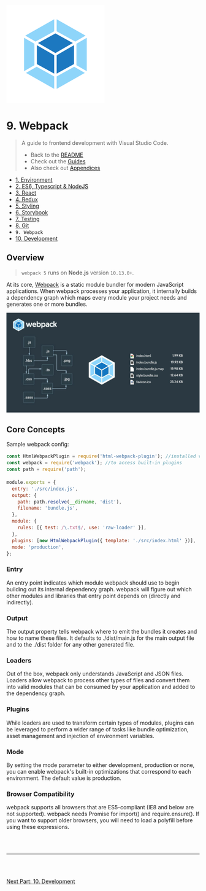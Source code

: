 <img
style="height: 256px"
height="256"
src="../assets/logos/webpack.png"
/>

# 9. Webpack

> A guide to frontend development with Visual Studio Code.
>
> - Back to the [README](../../README.md)
> - Check out the [Guides](./guides/CryptoCharts.md)
> - Also check out [Appendices](./appendix/CodingStandards.md)

- [1. Environment](./1-Environment.md)
- [2. ES6, Typescript & NodeJS](./2-Javascript.md)
- [3. React](./3-React.md)
- [4. Redux](./4-Redux.md)
- [5. Styling](./5-Styling.md)
- [6. Storybook](./6-Storybook.md)
- [7. Testing](./7-Testing.md)
- [8. Git](./8-Git.md)
- `9. Webpack`
- [10. Development](./10-Development.md)

## Overview

> `webpack 5` runs on **Node.js** version `10.13.0+`.

At its core, [Webpack](https://webpack.js.org/concepts/) is a static module bundler for modern JavaScript applications. When webpack processes your application, it internally builds a dependency graph which maps every module your project needs and generates one or more bundles.

![webpack-summary](./../assets/chapters/webpack-summary.jpeg)

## Core Concepts

Sample webpack config:
```js
const HtmlWebpackPlugin = require('html-webpack-plugin'); //installed via npm
const webpack = require('webpack'); //to access built-in plugins
const path = require('path');

module.exports = {
  entry: './src/index.js',
  output: {
    path: path.resolve(__dirname, 'dist'),
    filename: 'bundle.js',
  },
  module: {
    rules: [{ test: /\.txt$/, use: 'raw-loader' }],
  },
  plugins: [new HtmlWebpackPlugin({ template: './src/index.html' })],
  mode: 'production',
};
```

### Entry

An entry point indicates which module webpack should use to begin building out its internal dependency graph. webpack will figure out which other modules and libraries that entry point depends on (directly and indirectly).

### Output

The output property tells webpack where to emit the bundles it creates and how to name these files. It defaults to ./dist/main.js for the main output file and to the ./dist folder for any other generated file.

### Loaders

Out of the box, webpack only understands JavaScript and JSON files. Loaders allow webpack to process other types of files and convert them into valid modules that can be consumed by your application and added to the dependency graph.

### Plugins

While loaders are used to transform certain types of modules, plugins can be leveraged to perform a wider range of tasks like bundle optimization, asset management and injection of environment variables.

### Mode

By setting the mode parameter to either development, production or none, you can enable webpack's built-in optimizations that correspond to each environment. The default value is production.

### Browser Compatibility

webpack supports all browsers that are ES5-compliant (IE8 and below are not supported). webpack needs Promise for import() and require.ensure(). If you want to support older browsers, you will need to load a polyfill before using these expressions.

<br />
<br />
<hr />
<br />
<br />

[Next Part: 10. Development](./10-Development.md)

<br />
<br />